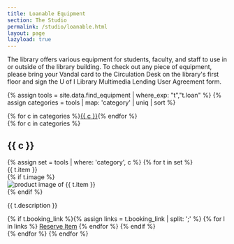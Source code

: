 ```yaml
---
title: Loanable Equipment
section: The Studio
permalink: /studio/loanable.html
layout: page
lazyload: true
---
```


The library offers various equipment for students, faculty, and staff to use in or outside of the library building. 
To check out any piece of equipment, please bring your Vandal card to the Circulation Desk on the library's first floor and sign the U of I Library Multimedia Lending User Agreement form.

{% assign tools = site.data.find_equipment | where_exp: "t","t.loan" %}
{% assign categories = tools | map: 'category' | uniq | sort %}
<div class="row">
<div class="col-12 mb-3 text-center">
{% for c in categories %}<a href="#{{ c | slugify }}" class="btn btn-sm btn-outline-pride-gold m-2">{{ c }}</a>{% endfor %}
</div>
{% for c in categories %}
<div class="col-12">
<h2 id="{{ c | slugify }}" class="my-4">{{ c }}</h2>
</div>
{% assign set = tools | where: 'category', c %}
{% for t in set %}
<div class="col-md-6 mb-2">
    <div class="card">
        <div class="card-header">
            {{ t.item }}
        </div>
        <div class="card-body">
            {% if t.image %}<div class="text-center"><img class="img-fluid mb-3 lazyload" data-src="{{ site.lib-media }}/studio/{{ t.image }}" alt="product image of {{ t.item }}"></div>{% endif %}
            <p class="card-text">{{ t.description }}</p>
            {% if t.booking_link %}{% assign links = t.booking_link | split: ';' %}
            {% for l in links %}
            <a href="{{ l }}" class="btn btn-primary btn-sm m-2" target="_blank" rel="noopener">Reserve Item</a>
            {% endfor %}
            {% endif %}
        </div>
    </div>
</div>
{% endfor %}
{% endfor %}
</div>